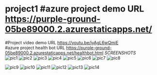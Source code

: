 # project1                                                                                                                                                                                                                                                                                                                                         #azure project demo URL  https://purple-ground-05be89000.2.azurestaticapps.net/                                                                                                                                                                                                                                                                                                                                                                                                                                                                                                                                                                                                                                                                                                                                                                                                                                                                                                                                                                                                                                                                                                                                      
#Project video demo URL https://youtu.be/iyAgL6wQmiE                                                                                                                      
#azure project health bot URL https://purple-ground-05be89000.2.azurestaticapps.net/healthbot.html
 *SCREENSHOTS*                                                                                                                                                                                                                                                                                                          
![pic1](https://user-images.githubusercontent.com/114930748/204805942-bf5438e1-d35e-40c2-9163-1cec7edc5c7b.png)
![pic2](https://user-images.githubusercontent.com/114930748/204805959-5dfb13f2-cd5e-491d-8dd1-c122fd78e2b6.png)
![pic3](https://user-images.githubusercontent.com/114930748/204805968-a7da5327-2c45-40ed-a980-7a97768b7baf.png)
![pic4](https://user-images.githubusercontent.com/114930748/204805989-b2f3a6b9-ac79-4960-bfd0-f862da388fdc.png)
![pic5](https://user-images.githubusercontent.com/114930748/204806025-2da9d85a-3ac1-4f2c-94b9-c84dcf9b6fb6.png)
![pic6](https://user-images.githubusercontent.com/114930748/204806042-397c33fb-2b98-41b6-9343-07619c70ff39.png)
![pic7](https://user-images.githubusercontent.com/114930748/204806078-cec6e5ba-c466-476e-bb3b-631cc978a7c5.png)
![pic8](https://user-images.githubusercontent.com/114930748/204806088-9a5de7e7-e882-43ad-92bb-257cc97e0577.png)

![pic9](https://user-images.githubusercontent.com/114930748/204806280-630d1c3e-ef0c-46c5-8bc0-42aa4df821e0.png)
![pic10](https://user-images.githubusercontent.com/114930748/204806617-d1b9cc84-b881-4a0d-a1fa-7ebcc4466748.png)
![pic11](https://user-images.githubusercontent.com/114930748/204806743-085b5458-4d24-4117-ae38-a7302152ccd6.png)
![pic12](https://user-images.githubusercontent.com/114930748/204806772-07c2c9bc-5127-44ae-8ad0-1c6483ebfa79.png)
![pic13](https://user-images.githubusercontent.com/114930748/204806853-a015169a-c69f-49ad-bba8-b8468c01d6e4.png)
![pic14](https://user-images.githubusercontent.com/114930748/204949079-cd8bb6b6-cd2c-4099-9065-1fe799045d23.png)
